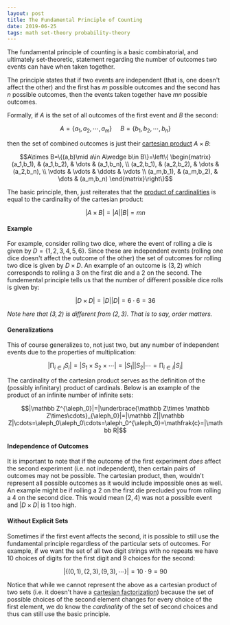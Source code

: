 ```yaml
---
layout: post
title: The Fundamental Principle of Counting
date: 2019-06-25
tags: math set-theory probability-theory
---
```

The fundamental principle of counting is a basic combinatorial, and ultimately set-theoretic, statement regarding the number of outcomes two events can have when taken together.

The principle states that if two events are independent (that is, one doesn't affect the other) and the first has $m$ possible outcomes and the second has $n$ possible outcomes, then the events taken together have $mn$ possible outcomes.

<!--more-->

Formally, if $A$ is the set of all outcomes of the first event and $B$ the second:

$$A=\{a_1,a_2,\cdots,a_m\}\ \ \ \ \ B=\{b_1,b_2,\cdots,b_n\}$$

then the set of combined outcomes is just their [cartesian product](\cartesian-product) $A\times B$:

$$A\times B=\{(a,b)\mid a\in A\wedge b\in B\}=\left\{
\begin{matrix}
    (a_1,b_1), & (a_1,b_2), & \dots & (a_1,b_n), \\
    (a_2,b_1), & (a_2,b_2), & \dots & (a_2,b_n), \\
    \vdots & \vdots & \ddots & \vdots \\
    (a_m,b_1), & (a_m,b_2), & \dots & (a_m,b_n)
\end{matrix}\right\}$$

The basic principle, then, just reiterates that the [product of cardinalities](\cartesian-product#cardinal-multiplication) is equal to the cardinality of the cartesian product:

$$|A\times B|=|A||B|=mn$$

#### Example
For example, consider rolling two dice, where the event of rolling a die is given by $D=\{1,2,3,4,5,6\}$. Since these are independent events (rolling one dice doesn't affect the outcome of the other) the set of outcomes for rolling two dice is given by $D\times D$. An example of an outcome is $(3,2)$ which corresponds to rolling a $3$ on the first die and a $2$ on the second. The fundemental principle tells us that the number of different possible dice rolls is given by:

$$|D\times D|=|D||D|=6\cdot6=36$$

*Note here that $(3,2)$ is different from $(2,3)$. That is to say, order matters.*

#### Generalizations
This of course generalizes to, not just two, but any number of independent events due to the properties of multiplication:

$$\left|\prod_{i\in I}S_i\right|=|S_1\times S_2\times\cdots|=|S_1||S_2|\cdots=\prod_{i\in I}|S_i|$$

The cardinality of the cartesian product serves as the definition of the (possibly infinitary) product of cardinals. Below is an example of the product of an infinite number of infinite sets:

$$|\mathbb Z^{\aleph_0}|=|\underbrace{\mathbb Z\times \mathbb Z\times\cdots}_{\aleph_0}|=|\mathbb Z||\mathbb Z|\cdots=\aleph_0\aleph_0\cdots=\aleph_0^{\aleph_0}=\mathfrak{c}=|\mathbb R|$$

#### Independence of Outcomes
It is important to note that if the outcome of the first experiment *does*  affect the second experiment (i.e. not independent), then certain pairs of outcomes may not be possible. The cartesian product, then, wouldn't represent all possible outcomes as it would include impossible ones as well. An example might be if rolling a 2 on the first die precluded you from rolling a 4 on the second dice. This would mean $(2,4)$ was not a possible event and $|D\times D|$ is $1$ too high. 

#### Without Explicit Sets
Sometimes if the first event affects the second, it is possible to still use the fundamental principle regardless of the particular sets of outcomes. For example, if we want the set of all two digit strings with no repeats we have 10 choices of digits for the first digit and 9 choices for the second:

$$|\{(0,1),(2,3),(9,3),\cdots\}|=10\cdot 9=90$$

Notice that while we cannot represent the above as a cartesian product of two sets (i.e. it doesn't have a [cartesian factorization](\cartesian-product#cartesian-factorization)) because the set of possible choices of the second element changes for every choice of the first element, we do know the *cardinality* of the set of second choices and thus can still use the basic principle.